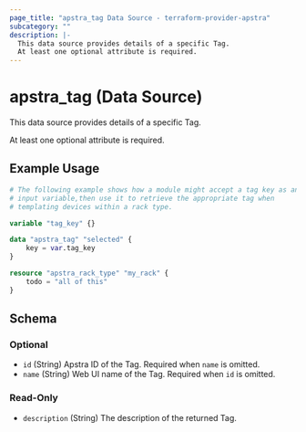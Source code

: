 ```yaml
---
page_title: "apstra_tag Data Source - terraform-provider-apstra"
subcategory: ""
description: |-
  This data source provides details of a specific Tag.
  At least one optional attribute is required.
---
```


# apstra_tag (Data Source)

This data source provides details of a specific Tag.

At least one optional attribute is required.

## Example Usage

```terraform
# The following example shows how a module might accept a tag key as an
# input variable,then use it to retrieve the appropriate tag when
# templating devices within a rack type.

variable "tag_key" {}

data "apstra_tag" "selected" {
    key = var.tag_key
}

resource "apstra_rack_type" "my_rack" {
    todo = "all of this"
}
```

<!-- schema generated by tfplugindocs -->
## Schema

### Optional

- `id` (String) Apstra ID of the Tag. Required when `name` is omitted.
- `name` (String) Web UI name of the Tag. Required when `id` is omitted.

### Read-Only

- `description` (String) The description of the returned Tag.
